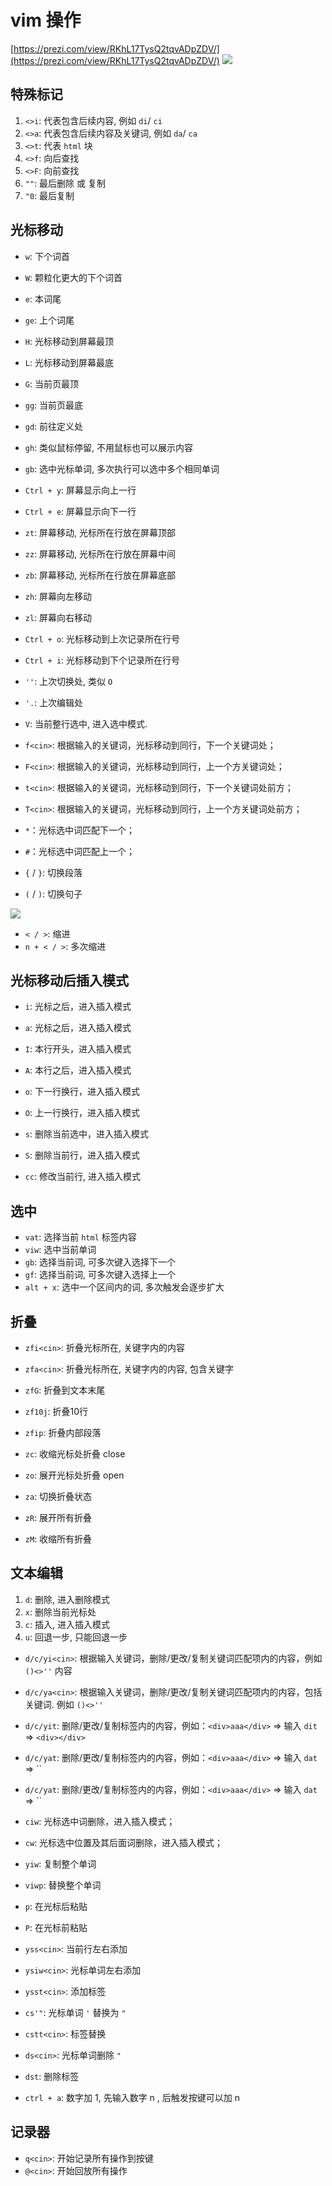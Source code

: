 # vim 操作

[https://prezi.com/view/RKhL17TysQ2tqvADpZDV/](https://prezi.com/view/RKhL17TysQ2tqvADpZDV/)
![](./vim/2.png)

## 特殊标记

1. `<>i`: 代表包含后续内容, 例如 `di`/ `ci`
1. `<>a`: 代表包含后续内容及关键词, 例如 `da`/ `ca`
1. `<>t`: 代表 `html` 块
1. `<>f`: 向后查找
1. `<>F`: 向前查找
1. `""`: 最后删除 或 复制
1. `"0`: 最后复制

## 光标移动

- `w`: 下个词首
- `W`: 颗粒化更大的下个词首
- `e`: 本词尾
- `ge`: 上个词尾

- `H`: 光标移动到屏幕最顶
- `L`: 光标移动到屏幕最底
- `G`: 当前页最顶
- `gg`: 当前页最底
- `gd`: 前往定义处
- `gh`: 类似鼠标停留, 不用鼠标也可以展示内容
- `gb`: 选中光标单词, 多次执行可以选中多个相同单词 

- `Ctrl + y`: 屏幕显示向上一行
- `Ctrl + e`: 屏幕显示向下一行
- `zt`: 屏幕移动, 光标所在行放在屏幕顶部
- `zz`: 屏幕移动, 光标所在行放在屏幕中间
- `zb`: 屏幕移动, 光标所在行放在屏幕底部
- `zh`: 屏幕向左移动
- `zl`: 屏幕向右移动
- `Ctrl + o`: 光标移动到上次记录所在行号
- `Ctrl + i`: 光标移动到下个记录所在行号
- `''`: 上次切换处, 类似 `O`
- `'.`: 上次编辑处

- `V`: 当前整行选中, 进入选中模式.

- `f<cin>`: 根据输入的关键词，光标移动到同行，下一个关键词处；
- `F<cin>`: 根据输入的关键词，光标移动到同行，上一个方关键词处；

- `t<cin>`: 根据输入的关键词，光标移动到同行，下一个关键词处前方；
- `T<cin>`: 根据输入的关键词，光标移动到同行，上一个方关键词处前方；

- `*`：光标选中词匹配下一个；
- `#`：光标选中词匹配上一个；

- `{` / `}`: 切换段落
- `(` / `)`: 切换句子

![](./vim/1.png)

- `< / >`: 缩进
- `n + < / >`: 多次缩进

## 光标移动后插入模式

- `i`: 光标之后，进入插入模式
- `a`: 光标之后，进入插入模式
- `I`: 本行开头，进入插入模式
- `A`: 本行之后，进入插入模式
- `o`: 下一行换行，进入插入模式
- `O`: 上一行换行，进入插入模式
- `s`: 删除当前选中，进入插入模式
- `S`: 删除当前行，进入插入模式

- `cc`: 修改当前行, 进入插入模式

## 选中

- `vat`: 选择当前 `html` 标签内容
- `viw`: 选中当前单词
- `gb`: 选择当前词, 可多次键入选择下一个
- `gf`: 选择当前词, 可多次键入选择上一个
- `alt + x`: 选中一个区间内的词, 多次触发会逐步扩大

## 折叠

- `zfi<cin>`: 折叠光标所在, 关键字内的内容
- `zfa<cin>`: 折叠光标所在, 关键字内的内容, 包含关键字
- `zfG`: 折叠到文本末尾
- `zf10j`: 折叠10行
- `zfip`: 折叠内部段落
- `zc`: 收缩光标处折叠 close

- `zo`: 展开光标处折叠 open
- `za`: 切换折叠状态
- `zR`: 展开所有折叠
- `zM`: 收缩所有折叠

## 文本编辑

1. `d`: 删除, 进入删除模式
1. `x`: 删除当前光标处
1. `c`: 插入, 进入插入模式
1. `u`: 回退一步, 只能回退一步

- `d/c/yi<cin>`:  根据输入关键词，删除/更改/复制关键词匹配项内的内容，例如 `()<>''` 内容
- `d/c/ya<cin>`:  根据输入关键词，删除/更改/复制关键词匹配项内的内容，包括关键词. 例如 `()<>''` 
- `d/c/yit`: 删除/更改/复制标签内的内容，例如：`<div>aaa</div>` => 输入 `dit` => `<div></div>` 
- `d/c/yat`: 删除/更改/复制标签内的内容，例如：`<div>aaa</div>` => 输入 `dat` => `` 
- `d/c/yat`: 删除/更改/复制标签内的内容，例如：`<div>aaa</div>` => 输入 `dat` => `` 

- `ciw`: 光标选中词删除，进入插入模式；
- `cw`: 光标选中位置及其后面词删除，进入插入模式；
- `yiw`: 复制整个单词
- `viwp`: 替换整个单词
- `p`: 在光标后粘贴
- `P`: 在光标前粘贴

- `yss<cin>`: 当前行左右添加
- `ysiw<cin>`: 光标单词左右添加
- `ysst<cin>`: 添加标签
- `cs'"`: 光标单词 `'` 替换为 `"`
- `cstt<cin>`: 标签替换
- `ds<cin>`: 光标单词删除 `"`
- `dst`: 删除标签

- `ctrl + a`: 数字加 1, 先输入数字 n , 后触发按键可以加 n

## 记录器

- `q<cin>`: 开始记录所有操作到按键
- `@<cin>`: 开始回放所有操作
